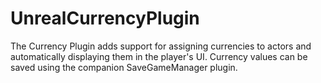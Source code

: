# UnrealCurrencyPlugin
The Currency Plugin adds support for assigning currencies to actors and automatically displaying them in the player's UI. Currency values can be saved using the companion SaveGameManager plugin.
